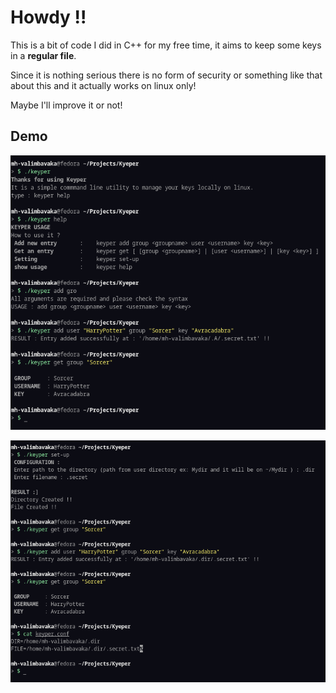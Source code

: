# Howdy !!
This is a bit of code I did in C++ for my free time, it aims to keep some keys in a **regular file**.

Since it is nothing serious there is no form of security or something like that about this and it actually works on linux only!

Maybe I'll improve it or not!

## Demo

![image](https://github.com/Vali127/Keyper/blob/main/.image/demo1.png)


![image](https://github.com/Vali127/Keyper/blob/main/.image/demo2.png)
